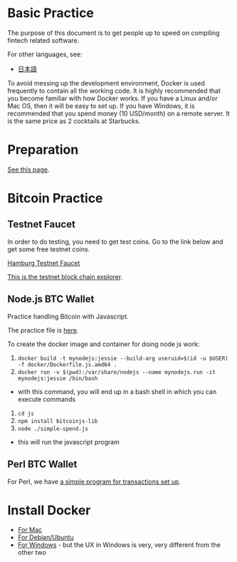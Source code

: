 # Basic Practice

The purpose of this document is to get people up to speed on compiling fintech related software.

For other languages, see:
*  [日本語](README.ja.md)


To avoid messing up the development environment, Docker is used frequently to contain all the working code.  It is highly recommended that you become familiar with how Docker works.  If you have a Linux and/or Mac OS, then it will be easy to set up.  If you have Windows, it is recommended that you spend money (10 USD/month) on a remote server.  It is the same price as 2 cocktails at Starbucks.

# Preparation

[See this page](CheatSheet.md).


# Bitcoin Practice


## Testnet Faucet

In order to do testing, you need to get test coins.  Go to the link below and get some free testnet coins.

[Hamburg Testnet Faucet](https://testnet.manu.backend.hamburg/faucet)

[This is the testnet block chain explorer](https://live.blockcypher.com/btc-testnet/).

## Node.js BTC Wallet


Practice handling Bitcoin with Javascript.

The practice file is [here](js/simple-spend.js).


To create the docker image and container for doing node js work:
1.  `docker build -t mynodejs:jessie --build-arg useruid=$(id -u $USER) -f docker/Dockerfile.js.amd64 .`
1.  `docker run -v $(pwd):/var/share/nodejs --name mynodejs.run -it mynodejs:jessie /bin/bash`
  * with this command, you will end up in a bash shell in which you can execute commands
1. `cd js`
1. `npm install bitcoinjs-lib`
1. `node ./simple-spend.js`
  * this will run the javascript program

## Perl BTC Wallet

For Perl, we have [a simple program for transactions set up](pl/simple-wallet.pl).



# Install Docker

*  [For Mac](https://docs.docker.com/docker-for-mac/install/)
*  [For Debian/Ubuntu](https://docs.docker.com/install/linux/docker-ce/debian/)
*  [For Windows](https://docs.docker.com/docker-for-windows/install/) - but the UX in Windows is very, very different from the other two
